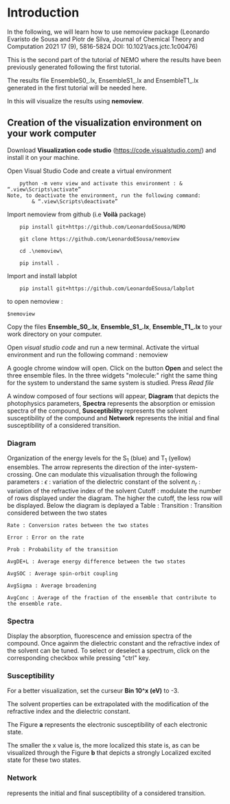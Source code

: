# Introduction

In the following, we will learn how to use nemoview package (Leonardo Evaristo de Sousa and Piotr de Silva, Journal of Chemical Theory and Computation 2021 17 (9), 5816-5824 DOI: 10.1021/acs.jctc.1c00476)

This is the second part of the tutorial of NEMO where the results have been previously generated following the first tutorial.

The results file EnsembleS0_.lx, EnsembleS1_.lx and EnsembleT1_.lx generated in the first tutorial will be needed here.

In this  will visualize the results using **nemoview**.


## Creation of the visualization environment on your work computer

Download **Visualization code studio** (https://code.visualstudio.com/) and install it on your machine.

Open Visual Studio Code and create a virtual environment 

```    
    python -m venv view and activate this environment : & “.view\Scripts\activate”
Note, to deactivate the environment, run the following command: 
        & “.view\Scripts\deactivate”
```

Import nemoview from github (i.e **Voilà** package)
```
    pip install git+https://github.com/LeonardoESousa/NEMO

    git clone https://github.com/LeonardoESousa/nemoview
    
    cd .\nemoview\

    pip install .
```
Import and install labplot
```   
    pip install git+https://github.com/LeonardoESousa/labplot
```

to open nemoview :
```
$nemoview    
```

Copy the files **Ensemble_S0_.lx**, **Ensemble_S1_.lx**, **Ensemble_T1_.lx** to your work directory on your computer.

Open  *visual studio code* and run a new terminal. Activate the virtual environment and run the following command :
    nemoview

A google chrome window will open. Click on the button **Open** and select the three ensemble files. 
In the three widgets "molecule:" right the same thing for the system to understand the same system is studied. Press *Read file*


A window composed of four sections will appear, **Diagram** that depicts the photophysics parameters, **Spectra** represents the absorption or emission spectra of the compound, **Susceptibility** represents the solvent susceptibility of the compound and  **Network** represents the initial and final susceptibility of a considered transition.

### Diagram

Organization of the energy levels for the S$_1$ (blue) and T$_1$ (yellow) ensembles. The arrow represents the direction of the inter-system-crossing.
One can modulate this vizualisation through the following parameters :
    $\epsilon$ : variation of the dielectric constant of the solvent
    $n_r$ : variation of the refractive index of the solvent
    Cutoff : modulate the number of rows displayed under the diagram. The higher the cutoff, the less row will be displayed.
Below the diagram is deplayed a Table :
    Transition : Transition considered between the two states

    Rate : Conversion rates between the two states

    Error : Error on the rate
    
    Prob : Probability of the transition
    
    AvgDE+L : Average energy difference between the two states
    
    AvgSOC : Average spin-orbit coupling
    
    AvgSigma : Average broadening 
    
    AvgConc : Average of the fraction of the ensemble that contribute to the ensemble rate.
    
### Spectra

Display the absorption, fluorescence and emission spectra of the compound. Once againm the dielectric constant and the refractive index of the solvent can be tuned.
To select or deselect a spectrum, click on the corresponding checkbox while pressing "ctrl" key.

### Susceptibility

For a better visualization, set the curseur **Bin 10^x (eV)** to -3.

The solvent properties can be extrapolated with the modification of the refractive index and the dielectric constant.

The Figure **a** represents the electronic susceptibility of each electronic state. 

The smaller the x value is, the more localized this state is, as can be visualized through the Figure **b** that depicts a strongly Localized excited state for these two states.

### Network

represents the initial and final susceptibility of a considered transition.

